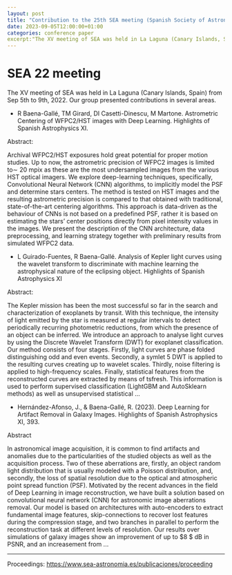 ```yaml
---
layout: post
title: "Contribution to the 25th SEA meeting (Spanish Society of Astronomy)"
date: 2023-09-05T12:00:00+01:00
categories: conference paper
excerpt:"The XV meeting of SEA was held in La Laguna (Canary Islands, Spain) from Sep 5th to 9th, 2022. Our group presented contributions in several areas." 
---
```


# SEA 22 meeting

The XV meeting of SEA was held in La Laguna (Canary Islands, Spain) from Sep 5th to 9th, 2022. Our group presented contributions in several areas.

- R Baena-Gallé, TM Girard, DI Casetti-Dinescu, M Martone. Astrometric Centering of WFPC2/HST images with Deep Learning. Highlights of Spanish Astrophysics XI.

Abstract:

Archival WFPC2/HST exposures hold great potential for proper motion studies. Up to now, the astrometric precision of WFPC2 images is limited to∼ 20 mpix as these are the most undersampled images from the various HST optical imagers. We explore deep-learning techniques, specifically, Convolutional Neural Network (CNN) algorithms, to implicitly model the PSF and determine stars centers. The method is tested on HST images and the resulting astrometric precision is compared to that obtained with traditional, state-of-the-art centering algorithms. This approach is data-driven as the behaviour of CNNs is not based on a predefined PSF, rather it is based on estimating the stars’ center positions directly from pixel intensity values in the images. We present the description of the CNN architecture, data preprocessing, and learning strategy together with preliminary results from simulated WFPC2 data.

- L Guirado-Fuentes, R Baena-Gallé. Analysis of Kepler light curves using the wavelet transform to discriminate with machine learning the astrophysical nature of the eclipsing object. Highlights of Spanish Astrophysics XI

Abstract:

The Kepler mission has been the most successful so far in the search and characterization of exoplanets by transit. With this technique, the intensity of light emitted by the star is measured at regular intervals to detect periodically recurring photometric reductions, from which the presence of an object can be inferred. We introduce an approach to analyse light curves by using the Discrete Wavelet Transform (DWT) for exoplanet classification. Our method consists of four stages. Firstly, light curves are phase folded distinguishing odd and even events. Secondly, a symlet 5 DWT is applied to the resulting curves creating up to
wavelet scales. Thirdly, noise filtering is applied to high-frequency scales. Finally, statistical features from the reconstructed curves are extracted by means of tsfresh. This information is used to perform supervised classification (LightGBM and AutoSklearn methods) as well as unsupervised statistical …

- Hernández-Afonso, J., & Baena-Gallé, R. (2023). Deep Learning for Artifact Removal in Galaxy Images. Highlights of Spanish Astrophysics XI, 393.

Abstract

In astronomical image acquisition, it is common to find artifacts and anomalies due to the particularities of the studied objects as well as the acquisition process. Two of these aberrations are, firstly, an object random light distribution that is usually modeled with a Poisson distribution, and, secondly, the loss of spatial resolution due to the optical and atmospheric point spread function (PSF). Motivated by the recent advances in the field of Deep Learning in image reconstruction, we have built a solution based on convolutional neural network (CNN) for astronomic image aberrations removal. Our model is based on architectures with auto-encoders to extract fundamental image features, skip-connections to recover lost features during the compression stage, and two branches in parallel to perform the reconstruction task at different levels of resolution. Our results over simulations of galaxy images show an improvement of up to $8 $ dB in PSNR, and an increasement from ...
 
---

Proceedings: https://www.sea-astronomia.es/publicaciones/proceeding
